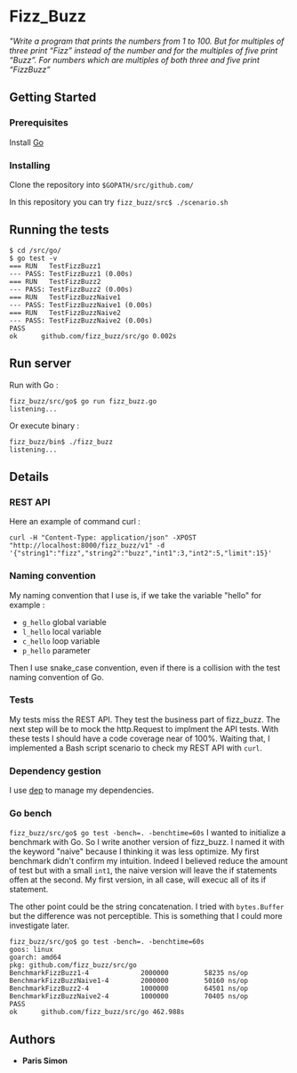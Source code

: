 # Fizz_Buzz

*"Write a program that prints the numbers from 1 to 100. But for multiples of three print “Fizz” instead of the number and for the multiples of five print “Buzz”. For numbers which are multiples of both three and five print “FizzBuzz”*

## Getting Started


### Prerequisites

Install [Go](https://golang.org/dl/)

### Installing

Clone the repository into `$GOPATH/src/github.com/`

In this repository you can try `fizz_buzz/src$ ./scenario.sh`

## Running the tests

```
$ cd /src/go/
$ go test -v
=== RUN   TestFizzBuzz1
--- PASS: TestFizzBuzz1 (0.00s)
=== RUN   TestFizzBuzz2
--- PASS: TestFizzBuzz2 (0.00s)
=== RUN   TestFizzBuzzNaive1
--- PASS: TestFizzBuzzNaive1 (0.00s)
=== RUN   TestFizzBuzzNaive2
--- PASS: TestFizzBuzzNaive2 (0.00s)
PASS
ok  	github.com/fizz_buzz/src/go	0.002s

```

## Run server

Run with Go :

```
fizz_buzz/src/go$ go run fizz_buzz.go 
listening...

```

Or execute binary :

```
fizz_buzz/bin$ ./fizz_buzz 
listening...

```


## Details

### REST API

Here an example of command curl :

`curl -H "Content-Type: application/json" -XPOST "http://localhost:8000/fizz_buzz/v1" -d '{"string1":"fizz","string2":"buzz","int1":3,"int2":5,"limit":15}'`

### Naming convention
My naming convention that I use is, if we take the variable "hello" for example :

* `g_hello` global variable
* `l_hello` local variable
* `c_hello` loop variable
* `p_hello` parameter

Then I use snake_case convention, even if there is a collision with the test naming convention of Go.

### Tests
My tests miss the REST API. They test the business part of fizz_buzz. The next step will be to mock the http.Request to implment the API tests. With these tests I should have a code coverage near of 100%.
Waiting that, I implemented a Bash script scenario to check my REST API with `curl`.

### Dependency gestion
I use [dep](https://golang.github.io/dep/docs/daily-dep.html) to manage my dependencies.

### Go bench
`fizz_buzz/src/go$ go test -bench=. -benchtime=60s`
I wanted to initialize a benchmark with Go. So I write another version of fizz_buzz. I named it with the keyword "naive" because I thinking it was less optimize. My first benchmark didn't confirm my intuition. Indeed I believed reduce the amount of test but with a small `int1`, the naive version will leave the if statements offen at the second. My first version, in all case, will execuc all of its if statement.

The other point could be the string concatenation. I tried with `bytes.Buffer` but the difference was not perceptible. This is something that I could more investigate later.

```
fizz_buzz/src/go$ go test -bench=. -benchtime=60s
goos: linux
goarch: amd64
pkg: github.com/fizz_buzz/src/go
BenchmarkFizzBuzz1-4        	 2000000	     58235 ns/op
BenchmarkFizzBuzzNaive1-4   	 2000000	     50160 ns/op
BenchmarkFizzBuzz2-4        	 1000000	     64501 ns/op
BenchmarkFizzBuzzNaive2-4   	 1000000	     70405 ns/op
PASS
ok  	github.com/fizz_buzz/src/go	462.988s
```

## Authors

* **Paris Simon** 
